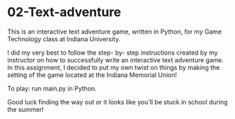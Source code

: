 # 02-Text-adventure
This is an interactive text adventure game, written in Python, for my Game Technology class at Indiana University.

I did my very best to follow the step- by- step instructions created by my instructor on how to successfully write an interactive text adventure game. In this assignment, I decided to put my own twist on things by making the setting of the game located at the Indiana Memorial Union! 

To play: run main.py in Python. 

Good luck finding the way out or it looks like you'll be stuck in school during the summer!
